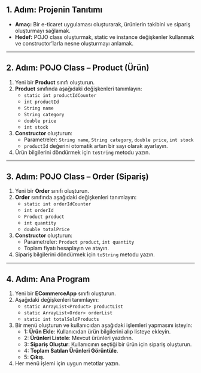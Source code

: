 

## 1. Adım: Projenin Tanıtımı
- **Amaç:** Bir e-ticaret uygulaması oluşturarak, ürünlerin takibini ve sipariş oluşturmayı sağlamak.
- **Hedef:** POJO class oluşturmak, static ve instance değişkenler kullanmak ve constructor’larla nesne oluşturmayı anlamak.
---
## 2. Adım: POJO Class – Product (Ürün)
1. Yeni bir **Product** sınıfı oluşturun.
2. **Product** sınıfında aşağıdaki değişkenleri tanımlayın:
   - `static int productIdCounter`
   - `int productId`
   - `String name`
   - `String category`
   - `double price`
   - `int stock`
3. **Constructor** oluşturun:
   - Parametreler: `String name`, `String category`, `double price`, `int stock`
   - `productId` değerini otomatik artan bir sayı olarak ayarlayın.
4. Ürün bilgilerini döndürmek için `toString` metodu yazın.
---
## 3. Adım: POJO Class – Order (Sipariş)
1. Yeni bir **Order** sınıfı oluşturun.
2. **Order** sınıfında aşağıdaki değişkenleri tanımlayın:
   - `static int orderIdCounter`
   - `int orderId`
   - `Product product`
   - `int quantity`
   - `double totalPrice`
3. **Constructor** oluşturun:
   - Parametreler: `Product product`, `int quantity`
   - Toplam fiyatı hesaplayın ve atayın.
4. Sipariş bilgilerini döndürmek için `toString` metodu yazın.
---
## 4. Adım: Ana Program
1. Yeni bir **ECommerceApp** sınıfı oluşturun.
2. Aşağıdaki değişkenleri tanımlayın:
   - `static ArrayList<Product> productList`
   - `static ArrayList<Order> orderList`
   - `static int totalSoldProducts`
3. Bir menü oluşturun ve kullanıcıdan aşağıdaki işlemleri yapmasını isteyin:
   - 1: **Ürün Ekle**: Kullanıcıdan ürün bilgilerini alıp listeye ekleyin.
   - 2: **Ürünleri Listele**: Mevcut ürünleri yazdırın.
   - 3: **Sipariş Oluştur**: Kullanıcının seçtiği bir ürün için sipariş oluşturun.
   - 4: **Toplam Satılan Ürünleri Görüntüle**.
   - 5: **Çıkış**.
4. Her menü işlemi için uygun metotlar yazın.
